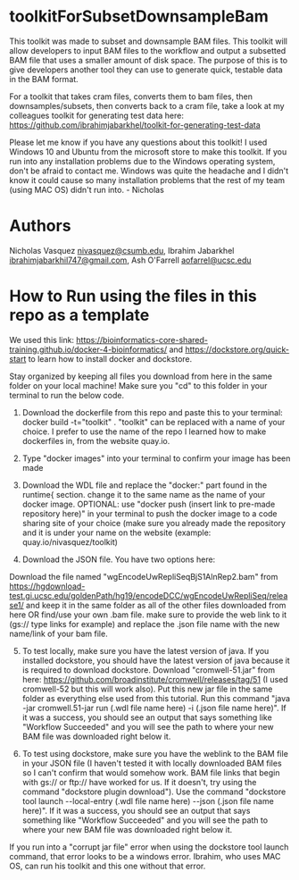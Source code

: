 # toolkitForSubsetDownsampleBam

This toolkit was made to subset and downsample BAM files. This toolkit will allow developers to input BAM files to the workflow and output a subsetted BAM file that uses a smaller amount of disk space. The purpose of this is to give developers another tool they can use to generate quick, testable data in the BAM format. 

For a toolkit that takes cram files, converts them to bam files, then downsamples/subsets, then converts back to a cram file, take a look at my colleagues toolkit for generating test data here: https://github.com/ibrahimjabarkhel/toolkit-for-generating-test-data

Please let me know if you have any questions about this toolkit! I used Windows 10 and Ubuntu from the microsoft store to make this toolkit. If you run into any installation problems due to the Windows operating system, don't be afraid to contact me. Windows was quite the headache and I didn't know it could cause so many installation problems that the rest of my team (using MAC OS) didn't run into. - Nicholas

# Authors

Nicholas Vasquez nivasquez@csumb.edu,
Ibrahim Jabarkhel ibrahimjabarkhil747@gmail.com,
Ash O'Farrell aofarrel@ucsc.edu

# How to Run using the files in this repo as a template

We used this link: https://bioinformatics-core-shared-training.github.io/docker-4-bioinformatics/ and https://dockstore.org/quick-start to learn how to install docker and dockstore.

Stay organized by keeping all files you download from here in the same folder on your local machine! Make sure you "cd" to this folder in your terminal to run the below code. 

1. Download the dockerfile from this repo and paste this to your terminal: docker build -t="toolkit" . "toolkit" can be replaced with a name of your choice. I prefer to use the name of the repo I learned how to make dockerfiles in, from the website quay.io.

2. Type "docker images" into your terminal to confirm your image has been made

3. Download the WDL file and replace the "docker:" part found in the runtime{ section. change it to the same name as the name of your docker image. OPTIONAL: use "docker push (insert link to pre-made repository here)" in your terminal to push the docker image to a code sharing site of your choice (make sure you already made the repository and it is under your name on the website (example: quay.io/nivasquez/toolkit)

4. Download the JSON file. You have two options here:

Download the file named "wgEncodeUwRepliSeqBjS1AlnRep2.bam" from https://hgdownload-test.gi.ucsc.edu/goldenPath/hg19/encodeDCC/wgEncodeUwRepliSeq/release1/ and keep it in the same folder as all of the other files downloaded from here OR find/use your own .bam file. make sure to provide the web link to it (gs:// type links for example) and replace the .json file name with the new name/link of your bam file. 

5. To test locally, make sure you have the latest version of java. If you installed dockstore, you should have the latest version of java because it is required to download dockstore. Download "cromwell-51.jar" from here: https://github.com/broadinstitute/cromwell/releases/tag/51 (I used cromwell-52 but this will work also). Put this new jar file in the same folder as everything else used from this tutorial. Run this command "java -jar cromwell.51-jar run (.wdl file  name here) -i (.json file name here)". If it was a success, you should see an output that says something like "Workflow Succeeded" and you will see the path to where your new BAM file was downloaded right below it. 

6. To test using dockstore, make sure you have the weblink to the BAM file in your JSON file (I haven't tested it with locally downloaded BAM files so I can't confirm that would somehow work. BAM file links that begin with gs:// or ftp:// have worked for us. If it doesn't, try using the command "dockstore plugin download"). Use the command "dockstore tool launch --local-entry (.wdl file name here) --json (.json file name here)". If it was a success, you should see an output that says something like "Workflow Succeeded" and you will see the path to where your new BAM file was downloaded right below it.

If you run into a "corrupt jar file" error when using the dockstore tool launch command, that error looks to be a windows error. Ibrahim, who uses MAC OS, can run his toolkit and this one without that error. 
